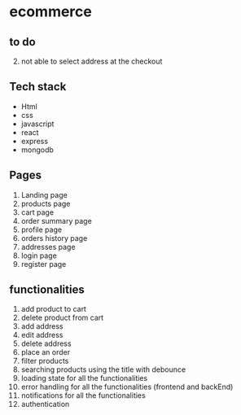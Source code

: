 # ecommerce

## to do

2. not able to select address at the checkout

## Tech stack

- Html
- css
- javascript
- react
- express
- mongodb

## Pages

1. Landing page
2. products page
3. cart page
4. order summary page
5. profile page
6. orders history page
7. addresses page
8. login page
9. register page

## functionalities

1. add product to cart
2. delete product from cart
3. add address
4. edit address
5. delete address
6. place an order
7. filter products
8. searching products using the title with debounce
9. loading state for all the functionalities
10. error handling for all the functionalities (frontend and backEnd)
11. notifications for all the functionalities
12. authentication
